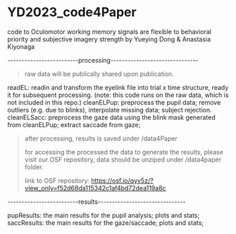 # YD2023_code4Paper
code to Oculomotor working memory signals are flexible to behavioral priority and subjective imagery strength by Yueying Dong & Anastasia Kiyonaga

-------------------------processing-------------------------------

> raw data will be publically shared upon publication.
> 
readEL: readin and transform the eyelink file into trial x time structure, ready it for subsequent processing. (note: this code runs on the raw data, which is not included in this repo.)
cleanELPup: preprocess the pupil data; remove outliers (e.g. due to blinks), interpolate missing data; subject rejection.
cleanELSacc: preprocess the gaze data using the blink mask generated from cleanELPup; extract saccade from gaze; 


> after processing, results is saved under /data4Paper
> 
> for accessing the processed the data to generate the results, please visit our OSF repository, data should be unziped under /data4paper folder.
> 
> link to OSF repository: https://osf.io/qyv5z/?view_only=f52d68da115342c1af4bd72dea119a8c

-------------------------results-------------------------------

pupResults: the main results for the pupil analysis; plots and stats;
saccResults: the main results for the gaze/saccade; plots and stats;
